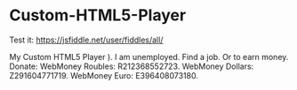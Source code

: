 # Custom-HTML5-Player

Test it: https://jsfiddle.net/user/fiddles/all/

My Custom HTML5 Player ). I am unemployed. Find a job. Or to earn money. Donate: WebMoney Roubles: R212368552723. WebMoney Dollars: Z291604771719. WebMoney Euro: E396408073180.

